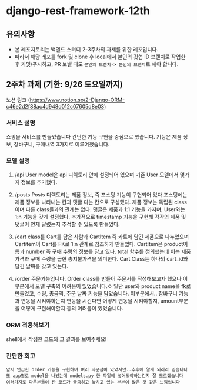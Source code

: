 # django-rest-framework-12th

## 유의사항
* 본 레포지토리는 백엔드 스터디 2-3주차의 과제를 위한 레포입니다.
* 따라서 해당 레포를 fork 및 clone 후 local에서 본인의 깃헙 ID 브랜치로 작업한 후 커밋/푸시하고,
PR 보낼 때도 `본인의 브랜치-> 본인의 브랜치`로 해야 합니다.
 
## 2주차 과제 (기한: 9/26 토요일까지)
노션 링크 (https://www.notion.so/2-Django-ORM-c46e2d2f88ac4d948d012c07605d8e03)

### 서비스 설명
쇼핑몰 서비스를 만들었습니다
간단한 기능 구현을 중심으로 했습니다.
기능은 제품 정보, 장바구니, 구매내역 3가지로 이루어졌습니다.

### 모델 설명
1.  /api 
    User model은 api 디렉토리 안에 설정되어 있으며 기존 User 모델에서 몇가지 정보를 추가했다.

2. /posts
   Posts 디렉토리는 제품 정보, 즉 포스팅 기능이 구현되어 있다
   포스팅에는 제품 정보를 나타내는 칸과 댓글 다는 칸으로 구성했다.
   제품 정보는 독립된 class이며 다른 class들과의 관계는 없다.
   댓글은 제품과 1:1 기능을 가지며, User와는 1:n 기능을 갖게 설정했다.
   추가적으로 timestamp 기능을 구현해 각각의 제품 및 댓글이 언제 달렸는지 추적할 수 있도록 만들었다.

3. /cart
    class를 Cart를 담은 사람과 CartItem 즉 카트에 담긴 제품으로 나누었으며
    Cartitem이 Cart를 FK로 1:n 관계로 참조하게 만들었다.
    CartItem은 product이름과 number 즉 구매 수량의 정보를 담고 있다.
    total 함수를 정의했는데 이는 제품 가격과 구매 수량을 곱한 총지불가격을 의미한다.
    Cart Class는 하나의 cart_id와 담긴 날짜를 갖고 있는다.
    
 4. /order
    주문기능입니다. Order class를 만들어 주문서를 작성해보고자 했으나 이부분에서 모델 구축의 어려움이 있었습니다.ㅇ
    일단 user와 product name을 fk로 만들었고, 수량, 총금액, 주문 날짜 기능을 담았습니다.
    이부분에서.. 장바구니 기능과 연동을 시켜야하는지 연동을 시킨다면 어떻게 연동을 시켜야할지,
    amount부분을 어떻게 구현해야할지 등의 어려움이 있었습니다.
    
### ORM 적용해보기
shell에서 작성한 코드와 그 결과를 보여주세요! 

### 간단한 회고 
    앞서 언급한 order 기능을 구현하며 여러 의문점이 있었지만..추후에 알게 되리라 믿습니다
    또 app별로 model을 나눴는데 models.py 한 파일에 넣어둬야하는건지 잘 모르겠습니다
    여러가지로 다른분들이 짠 코드가 궁금하고 놓치고 있는 부분이 많은 것 같은 느낌입니다
